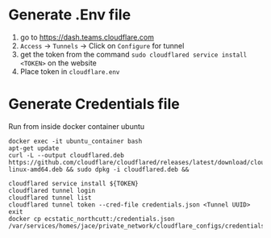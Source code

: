 

# Generate .Env file

 1. go to https://dash.teams.cloudflare.com
 2. `Access` -> `Tunnels` -> Click on `Configure` for tunnel 
 3. get the token from the command `sudo cloudflared service install <TOKEN>` on the website
 4. Place token in `cloudflare.env`

# Generate Credentials file

Run from inside docker container ubuntu
```shell
docker exec -it ubuntu_container bash
apt-get update
curl -L --output cloudflared.deb https://github.com/cloudflare/cloudflared/releases/latest/download/cloudflared-linux-amd64.deb && sudo dpkg -i cloudflared.deb && 

cloudflared service install ${TOKEN}
cloudflared tunnel login
cloudflared tunnel list
cloudflared tunnel token --cred-file credentials.json <Tunnel UUID>
exit
docker cp ecstatic_northcutt:/credentials.json /var/services/homes/jace/private_network/cloudflare_configs/credentials.json
```